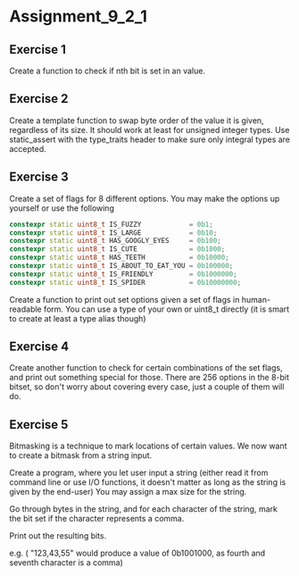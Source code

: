 # Assignment_9_2_1

## Exercise 1

Create a function to check if nth bit is set in an value.

## Exercise 2

Create a template function to swap byte order of the value it is given,
regardless of its size.  It should work at least for unsigned integer types.
Use static_assert with the type_traits header to make sure only integral
types are accepted.

## Exercise 3

Create a set of flags for 8 different options.
You may make the options up yourself or use the following

```c++
constexpr static uint8_t IS_FUZZY            = 0b1;
constexpr static uint8_t IS_LARGE            = 0b10;
constexpr static uint8_t HAS_GOOGLY_EYES     = 0b100;
constexpr static uint8_t IS_CUTE             = 0b1000;
constexpr static uint8_t HAS_TEETH           = 0b10000;
constexpr static uint8_t IS_ABOUT_TO_EAT_YOU = 0b100000;
constexpr static uint8_t IS_FRIENDLY         = 0b1000000;
constexpr static uint8_t IS_SPIDER           = 0b10000000;
```

Create a function to print out set options given a set of flags in
human-readable form. You can use a type of your own or uint8_t directly
(it is smart to create at least a type alias though)

## Exercise 4

Create another function to check for certain combinations of the set flags,
and print out something special for those.  There are 256 options in the
8-bit bitset, so don't worry about covering every case,
just a couple of them will do.

## Exercise 5

Bitmasking is a technique to mark locations of certain values.
We now want to create a bitmask from a string input.

Create a program, where you let user input a string
(either read it from command line or use I/O functions, it doesn't matter
as long as the string is given by the end-user)
You may assign a max size for the string.

Go through bytes in the string, and for each character of the string, mark
the bit set if the character represents a comma.

Print out the resulting bits.

e.g. ( "123,43,55" would produce a value of 0b1001000, as fourth and seventh
character is a comma)
